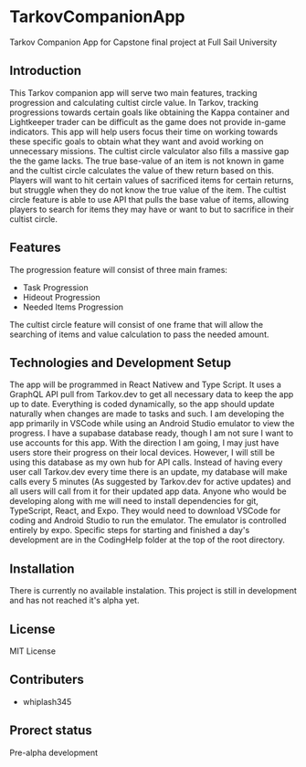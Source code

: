 # TarkovCompanionApp
Tarkov Companion App for Capstone final project at Full Sail University

## Introduction
This Tarkov companion app will serve two main features, tracking progression and calculating cultist circle value. In Tarkov, tracking progressions towards certain goals like obtaining the Kappa container and Lightkeeper trader can be difficult as the game does not provide in-game indicators. This app will help users focus their time on working towards these specific goals to obtain what they want and avoid working on unnecessary missions. The cultist circle valculator also fills a massive gap the the game lacks. The true base-value of an item is not known in game and the cultist circle calculates the value of thew return based on this. Players will want to hit certain values of sacrificed items for certain returns, but struggle when they do not know the true value of the item. The cultist circle feature is able to use API that pulls the base value of items, allowing players to search for items they may have or want to but to sacrifice in their cultist circle.

## Features

The progression feature will consist of three main frames:
- Task Progression
- Hideout Progression
- Needed Items Progression

The cultist circle feature will consist of one frame that will allow the searching of items and value calculation to pass the needed amount.

## Technologies and Development Setup

The app will be programmed in React Nativew and Type Script. It uses a GraphQL API pull from Tarkov.dev to get all necessary data to keep the app up to date. Everything is coded dynamically, so the app should update naturally when changes are made to tasks and such. I am developing the app primarily in VSCode while using an Android Studio emulator to view the progress. I have a supabase database ready, though I am not sure I want to use accounts for this app. With the direction I am going, I may just have users store their progress on their local devices. However, I will still be using this database as my own hub for API calls. Instead of having every user call Tarkov.dev every time there is an update, my database will make calls every 5 minutes (As suggested by Tarkov.dev for active updates) and all users will call from it for their updated app data. Anyone who would be developing along with me will need to install dependencies for git, TypeScript, React, and Expo. They would need to download VSCode for coding and Android Studio to run the emulator. The emulator is controlled entirely by expo. Specific steps for starting and finished a day's development are in the CodingHelp folder at the top of the root directory.

## Installation

There is currently no available instalation. This project is still in development and has not reached it's alpha yet.

## License

MIT License

## Contributers

- whiplash345

## Prorect status

Pre-alpha development

